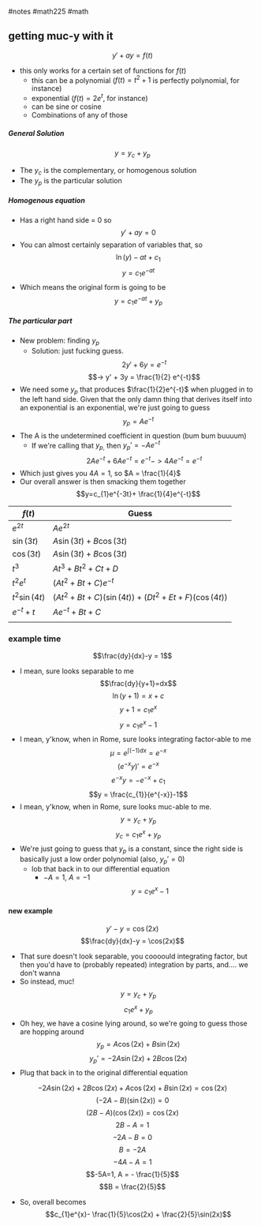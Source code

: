 #notes #math225 #math 


## getting muc-y with it
$$y' + ay = f(t)$$

- this only works for a certain set of functions for $f(t)$
	- this can be a polynomial ($f(t)=t^{2}+1$ is perfectly polynomial, for instance) 
	- exponential ($f(t)=2e^{t}$, for instance)
	- can be sine or cosine
	- Combinations of any of those

##### General Solution
$$y=y_{c}+y_{p}$$
- The $y_{c}$ is the complementary, or homogenous solution
- The $y_{p}$ is the particular solution 
##### Homogenous equation
- Has a right hand side = 0 so $$y'+ay=0$$
- You can almost certainly separation of variables that, so $$\ln(y)-at +c_{1}$$$$y = c_{1}e^{-at}$$
- Which means the original form is going to be $$y= c_{1}e^{-at}+y_{p}$$
##### The particular part
- New problem: finding $y_{p}$
	- Solution: just fucking guess.
$$2y' + 6y = e^{-t}$$
$$-> y' + 3y = \frac{1}{2} e^{-t}$$
- We need some $y_{p}$ that produces $\frac{1}{2}e^{-t}$ when plugged in to the left hand side. Given that the only damn thing that derives itself into an exponential is an exponential, we're just going to guess $$y_{p}= Ae^{-t}$$
- The A is the undetermined coefficient in question (bum bum buuuum)
	- If we're calling that $y_{p,}$ then $y_{p}'=-Ae^{-t}$
$$2Ae^{-t}+6Ae^{-t}=e^{-t} -> 4Ae^{-t}=e^{-t}$$
- Which just gives you $4A=1$, so $A = \frac{1}{4}$ 
- Our overall answer is then smacking them together
$$y=c_{1}e^{-3t}+ \frac{1}{4}e^{-t}$$

| $f(t)$        | Guess                                           |
| ------------- | ----------------------------------------------- |
| $e^{2t}$      | $Ae^{2t}$                                       |
| $\sin(3t)$    | $A\sin(3t)+B\cos(3t)$                           |
| $\cos(3t)$    | $A\sin(3t)+B\cos(3t)$                           |
| $t^{3}$       | $At^{3}+Bt^{2}+Ct+D$                            |
| $t^{2}e^{t}$  | $(At^{2}+Bt+C)e^{-t}$                           |
| $t^2\sin(4t)$ | $(At^{2}+Bt+C)(\sin(4t))+(Dt^2+Et+F)(\cos(4t))$ |
| $e^{-t}+t$    | $Ae^{-t}+Bt+C$                                  |
|               |                                                 |
### example time

$$\frac{dy}{dx}-y = 1$$
- I mean, sure looks separable to me
$$\frac{dy}{y+1}=dx$$
$$\ln(y+1)=x+c$$
$$y+1=c_{1}e^{x}$$
$$y=c_{1}e^{x}-1$$
- I mean, y'know, when in Rome, sure looks integrating factor-able to me
$$\mu = e^{\int(-1)dx}=e^{-x}$$
$$(e^{-x}y)' =e^{-x}$$
$$e^{-x}y=-e^{-x}+c_{1}$$
$$y = \frac{c_{1}}{e^{-x}}-1$$
- I mean, y'know, when in Rome, sure looks muc-able to me.
$$y = y_{c}+ y_{p}$$
$$y_{c}= c_{1}e^{x}+y_{p}$$
- We're just going to guess that $y_{p}$ is a constant, since the right side is basically just a low order polynomial (also, $y_{p}' =0$)
	- lob that back in to our differential equation
		- $-A=1$, $A=-1$
$$y=c_{1}e^{x}-1$$
#### new example
$$y'-y=\cos(2x)$$
$$\frac{dy}{dx}-y = \cos(2x)$$
- That sure doesn't look separable, you coooould integrating factor, but then you'd have to (probably repeated) integration by parts, and.... we don't wanna
- So instead, muc!
$$y=y_{c}+ y_{p}$$
$$c_{1}e^{x}+y_{p}$$
- Oh hey, we have a cosine lying around, so we're going to guess those are hopping around
$$y_{p}= A\cos(2x)+B\sin(2x)$$
$$y_{p}' = -2A\sin(2x)+2B\cos(2x)$$
- Plug that back in to the original differential equation

$$-2A\sin(2x)+2B\cos(2x) + A\cos(2x)+B\sin(2x)=\cos(2x)$$
$$(-2A-B)(\sin(2x))=0$$
$$(2B-A)(\cos(2x))=\cos(2x)$$
$$2B-A=1$$
$$-2A-B=0$$
$$B=-2A$$
$$-4A-A=1$$
$$-5A=1, A = - \frac{1}{5}$$
$$B = \frac{2}{5}$$
- So, overall becomes
$$c_{1}e^{x}- \frac{1}{5}\cos(2x) + \frac{2}{5}\sin(2x)$$